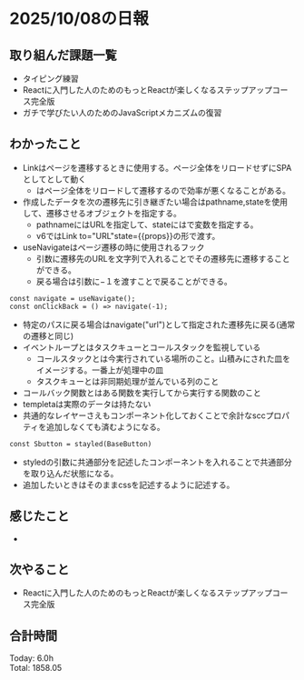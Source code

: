 # 2025/10/08の日報
## 取り組んだ課題一覧
* タイピング練習
* Reactに入門した人のためのもっとReactが楽しくなるステップアップコース完全版
* ガチで学びたい人のためのJavaScriptメカニズムの復習
## わかったこと 
* Linkはページを遷移するときに使用する。ページ全体をリロードせずにSPAとしてとして動く
  * <a>はページ全体をリロードして遷移するので効率が悪くなることがある。
* 作成したデータを次の遷移先に引き継ぎたい場合はpathname,stateを使用して、遷移させるオブジェクトを指定する。
  * pathnameにはURLを指定して、stateにはで変数を指定する。
  * v6ではLink to="URL"state={{props}}の形で渡す。
* useNavigateはページ遷移の時に使用されるフック
  * 引数に遷移先のURLを文字列で入れることでその遷移先に遷移することができる。
  * 戻る場合は引数に−１を渡すことで戻ることができる。
```
const navigate = useNavigate();
const onClickBack = () => navigate(-1);
```
  * 特定のパスに戻る場合はnavigate("url")として指定された遷移先に戻る(通常の遷移と同じ)
* イベントループとはタスクキューとコールスタックを監視している
  * コールスタックとは今実行されている場所のこと。山積みにされた皿をイメージする。一番上が処理中の皿
  * タスクキューとは非同期処理が並んでいる列のこと
* コールバック関数とはある関数を実行してから実行する関数のこと
* templetaは実際のデータは持たない
* 共通的なレイヤーさえもコンポーネント化しておくことで余計なsccプロパティを追加しなくても済むようになる。
```
const Sbutton = stayled(BaseButton)
```
  * styledの引数に共通部分を記述したコンポーネントを入れることで共通部分を取り込んだ状態になる。
  * 追加したいときはそのままcssを記述するように記述する。
## 感じたこと
* 
## 次やること
* Reactに入門した人のためのもっとReactが楽しくなるステップアップコース完全版
##  合計時間 
Today: 6.0h<br>
Total: 1858.05
